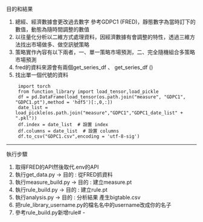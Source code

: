 目的和結果
1. 總經、經濟數據會更改過去數字 參考GDPC1 (FRED)，靜態數字為當時訂下的數值，動態為隨時間調整的數值
2. 以往量化分析以二維方式處理資料，因經濟數據有會調整的特性，透過三維方法找出市場做多、做空訊號策略
3. 策略實作內容有以下兩者，一、單一策略市場預測，二、完全隨機組合多策略市場預測
4. fred的資料來源會有兩個get_series_df 、 get_series_df ()
5. 找出單一個代號的資料
   ```
    import torch
    from function_library import load_tensor,load_pickle
    df = pd.DataFrame(load_tensor(os.path.join("measure", "GDPC1", "GDPC1.pt"),method = 'hdf5')[:,0,:])
    date_list = load_pickle(os.path.join("measure","GDPC1","GDPC1_date_list" + ".pkl"))
    df.index = date_list  # 設置 index
    df.columns = date_list  # 設置 columns
    df.to_csv("GDPC1.csv",encoding = 'utf-8-sig')
    ```

---

執行步驟
1. 取得FRED的API然後取代.env的API
2. 執行get_data.py -> 目的 : 從FRED抓資料
3. 執行measure_build.py -> 目的 : 建立measure.pt
4. 執行rule_build.py -> 目的 : 建立rule.pt
5. 執行analysis.py -> 目的 : 分析結果 產生bigtable.csv
6. 把rule_library_username.py的檔名名中的username改成你的名子
7. 參考rule_build.py新增rule# -
